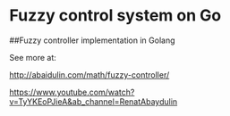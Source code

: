 # Fuzzy control system on Go

##Fuzzy controller implementation in Golang

See more at:

http://abaidulin.com/math/fuzzy-controller/

https://www.youtube.com/watch?v=TyYKEoPJieA&ab_channel=RenatAbaydulin
